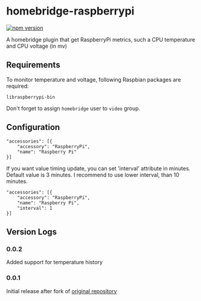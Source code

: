 # homebridge-raspberrypi

[![npm version](https://badge.fury.io/js/homebridge-raspberrypi.svg)](https://badge.fury.io/js/homebridge-raspberrypi)

A homebridge plugin that get RaspberryPi metrics, such a CPU temperature and CPU voltage (in mv)

## Requirements

To monitor temperature and voltage, following Raspbian packages are required:
```
libraspberrypi-bin
```

Don't forget to assign `homebridge` user to `video` group.

## Configuration
```
"accessories": [{
    "accessory": "RaspberryPi",
    "name": "Raspberry Pi"
}]
```
If you want value timing update, you can set 'interval' attribute in minutes. Default value is 3 minutes.
I recommend to use lower interval, than 10 minutes.

```
"accessories": [{
    "accessory": "RaspberryPi",
    "name": "Raspberry Pi",
    "interval": 1
}]
```

## Version Logs
### 0.0.2
Added support for temperature history
### 0.0.1
Initial release after fork of [original repository](https://github.com/YinHangCode/homebridge-raspberrypi-temperature)

